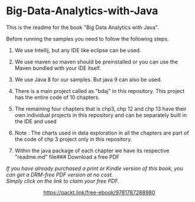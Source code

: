 


# Big-Data-Analytics-with-Java

This is the readme for the book "Big Data Analytics with Java".

Before running the samples you need to follow the following steps.

1. We use Intellij, but any IDE like eclipse can be used.

2. We use maven so maven should be preinstalled or you can use the Maven bundled with your IDE itself.

3. We use Java 8 for our samples. But java 9 can also be used.

4. There is a main project called as "bdaj" in this repository. This project has the entire code of 10 chapters.

5. The remaining four chapters that is chp3, chp 12 and chp 13 have their own individual projects in this repository and can be separately built in the IDE and used

6. Note : The charts used in data exploration in all the chapters are part of the code of chp 3 project only in this repository.

7. Within the java package of each chapter we have its respective "readme.md" file### Download a free PDF

 <i>If you have already purchased a print or Kindle version of this book, you can get a DRM-free PDF version at no cost.<br>Simply click on the link to claim your free PDF.</i>
<p align="center"> <a href="https://packt.link/free-ebook/9781787288980">https://packt.link/free-ebook/9781787288980 </a> </p>